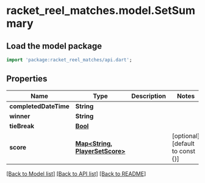 # racket_reel_matches.model.SetSummary

## Load the model package
```dart
import 'package:racket_reel_matches/api.dart';
```

## Properties
Name | Type | Description | Notes
------------ | ------------- | ------------- | -------------
**completedDateTime** | **String** |  | 
**winner** | **String** |  | 
**tieBreak** | [**Bool**](Bool.md) |  | 
**score** | [**Map<String, PlayerSetScore>**](PlayerSetScore.md) |  | [optional] [default to const {}]

[[Back to Model list]](../README.md#documentation-for-models) [[Back to API list]](../README.md#documentation-for-api-endpoints) [[Back to README]](../README.md)


